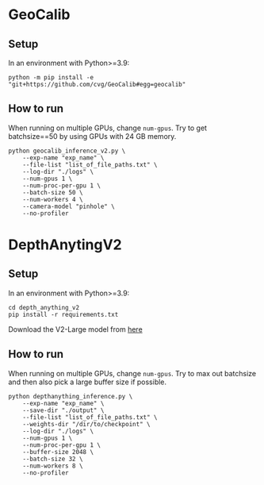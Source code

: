 # GeoCalib

## Setup

In an environment with Python>=3.9:
```
python -m pip install -e "git+https://github.com/cvg/GeoCalib#egg=geocalib"
```

## How to run

When running on multiple GPUs, change `num-gpus`. Try to get batchsize==50 by using GPUs with 24 GB memory.
```
python geocalib_inference_v2.py \
    --exp-name "exp_name" \
    --file-list "list_of_file_paths.txt" \
    --log-dir "./logs" \
    --num-gpus 1 \
    --num-proc-per-gpu 1 \
    --batch-size 50 \
    --num-workers 4 \
    --camera-model "pinhole" \
    --no-profiler
```


# DepthAnytingV2

## Setup

In an environment with Python>=3.9:
```
cd depth_anything_v2
pip install -r requirements.txt
```

Download the V2-Large model from [here](https://github.com/DepthAnything/Depth-Anything-V2/tree/main/metric_depth)

## How to run

When running on multiple GPUs, change `num-gpus`. Try to max out batchsize and then also pick a large buffer size if possible.
```
python depthanything_inference.py \
    --exp-name "exp_name" \
    --save-dir "./output" \
    --file-list "list_of_file_paths.txt" \
    --weights-dir "/dir/to/checkpoint" \
    --log-dir "./logs" \
    --num-gpus 1 \
    --num-proc-per-gpu 1 \
    --buffer-size 2048 \
    --batch-size 32 \
    --num-workers 8 \
    --no-profiler
```
